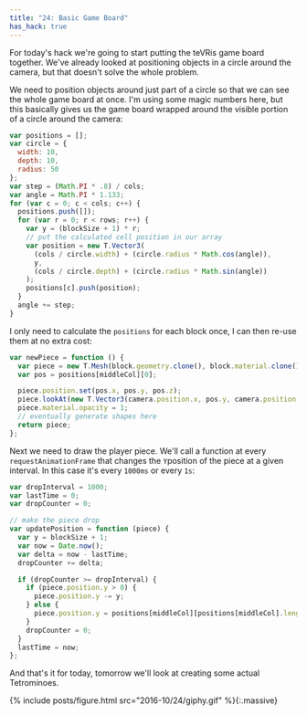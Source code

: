 ```yaml
---
title: "24: Basic Game Board"
has_hack: true
---
```


For today's hack we're going to start putting the teVRis game board together. We've already looked at positioning objects in a circle around the camera, but that doesn't solve the whole problem.

<!-- more -->

We need to position objects around just part of a circle so that we can see the whole game board at once. I'm using some magic numbers here, but this basically gives us the game board wrapped around the visible portion of a circle around the camera:

```javascript
var positions = [];
var circle = {
  width: 10,
  depth: 10,
  radius: 50
};
var step = (Math.PI * .8) / cols;
var angle = Math.PI * 1.133;
for (var c = 0; c < cols; c++) {
  positions.push([]);
  for (var r = 0; r < rows; r++) {
    var y = (blockSize + 1) * r;
    // put the calculated cell position in our array
    var position = new T.Vector3(
      (cols / circle.width) + (circle.radius * Math.cos(angle)),
      y,
      (cols / circle.depth) + (circle.radius * Math.sin(angle))
    );
    positions[c].push(position);
  }
  angle += step;
}
```

I only need to calculate the `positions` for each block once, I can then re-use them at no extra cost:

```javascript
var newPiece = function () {
  var piece = new T.Mesh(block.geometry.clone(), block.material.clone());
  var pos = positions[middleCol][0];

  piece.position.set(pos.x, pos.y, pos.z);
  piece.lookAt(new T.Vector3(camera.position.x, pos.y, camera.position.z));
  piece.material.opacity = 1;
  // eventually generate shapes here
  return piece;
};
```

Next we need to draw the player piece. We'll call a function at every `requestAnimationFrame` that changes the `Y`position of the piece at a given interval. In this case it's every `1000ms` or every `1s`:

```javascript
var dropInterval = 1000;
var lastTime = 0;
var dropCounter = 0;

// make the piece drop
var updatePosition = function (piece) {
  var y = blockSize + 1;
  var now = Date.now();
  var delta = now - lastTime;
  dropCounter += delta;

  if (dropCounter >= dropInterval) {
    if (piece.position.y > 0) {
      piece.position.y -= y;
    } else {
      piece.position.y = positions[middleCol][positions[middleCol].length - 1].y;
    }
    dropCounter = 0;
  }
  lastTime = now;
};
```

And that's it for today, tomorrow we'll look at creating some actual Tetrominoes.

{% include posts/figure.html src="2016-10/24/giphy.gif" %}{:.massive}
